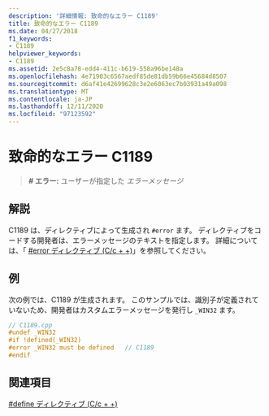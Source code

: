 ```yaml
---
description: '詳細情報: 致命的なエラー C1189'
title: 致命的なエラー C1189
ms.date: 04/27/2018
f1_keywords:
- C1189
helpviewer_keywords:
- C1189
ms.assetid: 2e5c8a78-edd4-411c-b619-558a96be148a
ms.openlocfilehash: 4e71903c6567aedf85de81db59b66e45684d8507
ms.sourcegitcommit: d6af41e42699628c3e2e6063ec7b03931a49a098
ms.translationtype: MT
ms.contentlocale: ja-JP
ms.lasthandoff: 12/11/2020
ms.locfileid: "97123592"
---
```

# <a name="fatal-error-c1189"></a>致命的なエラー C1189

> **\# エラー:** ユーザーが指定した *エラーメッセージ*

## <a name="remarks"></a>解説

C1189 は、ディレクティブによって生成され `#error` ます。 ディレクティブをコードする開発者は、エラーメッセージのテキストを指定します。 詳細については、「 [#error ディレクティブ (C/c + +)](../../preprocessor/hash-error-directive-c-cpp.md)」を参照してください。

## <a name="example"></a>例

次の例では、C1189 が生成されます。 このサンプルでは、識別子が定義されていないため、開発者はカスタムエラーメッセージを発行し `_WIN32` ます。

```cpp
// C1189.cpp
#undef _WIN32
#if !defined(_WIN32)
#error _WIN32 must be defined   // C1189
#endif
```

## <a name="see-also"></a>関連項目

[#define ディレクティブ (C/c + +)](../../preprocessor/hash-define-directive-c-cpp.md)

